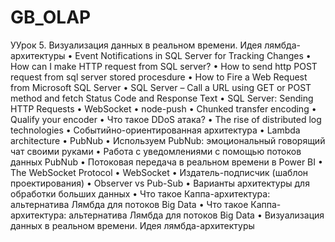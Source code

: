 # GB_OLAP
УУрок 5. Визуализация данных в реальном времени. Идея лямбда-архитектуры
•	Event Notifications in SQL Server for Tracking Changes
•	How can I make HTTP request from SQL server?
•	How to send http POST request from sql server stored procesdure
•	How to Fire a Web Request from Microsoft SQL Server
•	SQL Server – Call a URL using GET or POST method and fetch Status Code and Response Text
•	SQL Server: Sending HTTP Requests
•	WebSocket
•	node-push
•	Chunked transfer encoding
•	Qualify your encoder
•	Что такое DDoS атака?
•	The rise of distributed log technologies
•	Событийно-ориентированная архитектура
•	Lambda architecture
•	PubNub
•	Используем PubNub: эмоциональный говорящий чат своими руками
•	Работа с уведомлениями с помощью потоков данных PubNub
•	Потоковая передача в реальном времени в Power BI
•	The WebSocket Protocol
•	WebSocket
•	Издатель-подписчик (шаблон проектирования)
•	Observer vs Pub-Sub
•	Варианты архитектуры для обработки больших данных
•	Что такое Каппа-архитектура: альтернатива Лямбда для потоков Big Data
•	Что такое Каппа-архитектура: альтернатива Лямбда для потоков Big Data
•	Визуализация данных в реальном времени. Идея лямбда-архитектуры

